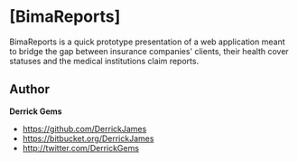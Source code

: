 # [BimaReports]

BimaReports is a quick prototype presentation of a web application meant to bridge the gap between insurance companies' clients, their health cover statuses and the medical institutions claim reports.

## Author

**Derrick Gems**

- <https://github.com/DerrickJames>
- <https://bitbucket.org/DerrickJames>
- <http://twitter.com/DerrickGems>

